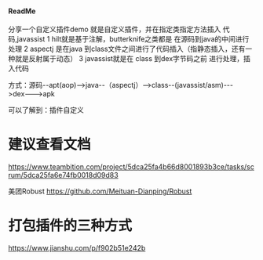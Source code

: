 
#### ReadMe
分享一个自定义插件demo
就是自定义插件，并在指定类指定方法插入 代码,javassist 
1 hilt就是基于注解，butterknife之类都是 在源码到java的中间进行处理
2 aspectj 是在java 到class文件之间进行了代码插入（指静态插入，还有一种就是反射属于动态）
3 javassist就是在 class 到dex字节码之前 进行处理，插入代码

方式：源码--apt(aop)-->java--（aspectj）-->class--(javassist/asm)--->dex--->apk

可以了解到：插件自定义


# 建议查看文档
https://www.teambition.com/project/5dca25fa4b66d8001893b3ce/tasks/scrum/5dca25fa6e74fb0018d09d83

美团Robust
https://github.com/Meituan-Dianping/Robust


# 打包插件的三种方式
https://www.jianshu.com/p/f902b51e242b
